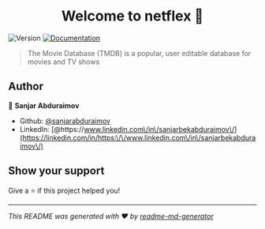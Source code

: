 <h1 align="center">Welcome to netflex 👋</h1>
<p>
  <img alt="Version" src="https://img.shields.io/badge/version-1.0-blue.svg?cacheSeconds=2592000" />
  <a href="https://api.themoviedb.org/3" target="_blank">
    <img alt="Documentation" src="https://img.shields.io/badge/documentation-yes-brightgreen.svg" />
  </a>
</p>

> The Movie Database (TMDB) is a popular, user editable database for movies and TV shows

## Author

👤 **Sanjar Abduraimov**

* Github: [@sanjarabduraimov](https://github.com/sanjarabduraimov)
* LinkedIn: [@https:\/\/www.linkedin.com\/in\/sanjarbekabduraimov\/](https://linkedin.com/in/https:\/\/www.linkedin.com\/in\/sanjarbekabduraimov\/)

## Show your support

Give a ⭐️ if this project helped you!

***
_This README was generated with ❤️ by [readme-md-generator](https://github.com/kefranabg/readme-md-generator)_
